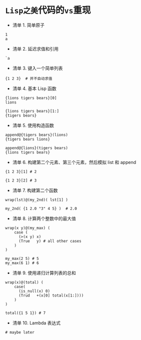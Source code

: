 # `Lisp之美`代码的`vs`重现

- 清单 1. 简单原子
```
1
a
```

- 清单 2. 延迟求值和引用
```
`a
```

- 清单 3. 键入一个简单列表
```
{1 2 3}  # 并不自动求值
```

- 清单 4. 基本 Lisp 函数
```
{lions tigers bears}[0]
lions
 
{lions tigers bears}[1:]
{tigers bears}
```

- 清单 5. 使用构造函数
```
append@{tigers bears}(lions)
{tigers bears lions}
 
append@{lions}(tigers bears)
{lions tigers bears}
```

- 清单 6. 构建第二个元素、第三个元素，然后模拟 list 和 append
```
{1 2 3}[1] # 2
 
{1 2 3}[2] # 3
```

- 清单 7. 构建第二个函数
```
wrap(lst)@(my_2nd)( lst[1] )

my_2nd( {1 2.0 "3" 4 5} )  # 2.0
```

- 清单 8. 计算两个整数中的最大值
```
wrap(x y)@(my_max) (
    case (
      (>(x y) x)
      (True   y) # all other cases
    )
)

my_max(2 5) # 5 
my_max(6 1) # 6
```

- 清单 9. 使用递归计算列表的总和
```
wrap(x)@(total) (
    case(
      (is_null(x) 0)
      (Trud   +(x[0] total(x[1:])))
    )
)
 
total({1 5 1}) # 7
```

- 清单 10. Lambda 表达式
```
# maybe later
```

